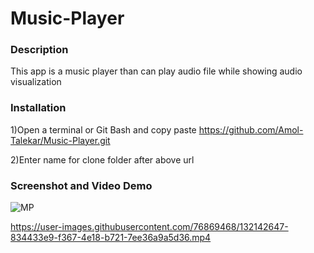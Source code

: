 # Music-Player

### Description
This app is a music player than can play audio file while showing audio visualization 

### Installation
1)Open a terminal or Git Bash and copy paste https://github.com/Amol-Talekar/Music-Player.git

2)Enter name for clone folder after above url

### Screenshot and Video Demo
![MP](https://user-images.githubusercontent.com/76869468/132142636-029ff0b5-90f4-4d30-8ac8-f619c28278c9.png)


https://user-images.githubusercontent.com/76869468/132142647-834433e9-f367-4e18-b721-7ee36a9a5d36.mp4






